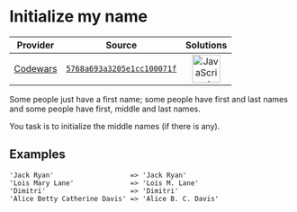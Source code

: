 [_metadata_:generated]: - "true"

# Initialize my name

<!-- INFO TABLE BEGIN -->

| Provider                                        | Source                                                                               | Solutions                                                                                                                                                    |
| :---------------------------------------------: | :----------------------------------------------------------------------------------: | :----------------------------------------------------------------------------------------------------------------------------------------------------------: |
| [Codewars](../../../docs/providers/Codewars.md) | [`5768a693a3205e1cc100071f`](https://www.codewars.com/kata/5768a693a3205e1cc100071f) | [<img src="https://res.cloudinary.com/rascaltwo/image/upload/v1631924076/javascript_ehszr7.svg" alt="JavaScript" title="JavaScript" width="50" />](solve.js) |

<!-- INFO TABLE END -->

Some people just have a first name; some people have first and last names and some people have first, middle and last names.

You task is to initialize the middle names (if there is any).

## Examples

```
'Jack Ryan'                   => 'Jack Ryan'
'Lois Mary Lane'              => 'Lois M. Lane'
'Dimitri'                     => 'Dimitri'
'Alice Betty Catherine Davis' => 'Alice B. C. Davis'
```

